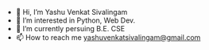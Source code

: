 - 👋 Hi, I’m Yashu Venkat Sivalingam
- 👀 I’m interested in Python, Web Dev.
- 🌱 I’m currently persuing B.E. CSE 
- 📫 How to reach me yashuvenkatsivalingam@gmail.com

<!---
YashuVenkat-19/YashuVenkat-19 is a ✨ special ✨ repository because its `README.md` (this file) appears on your GitHub profile.
You can click the Preview link to take a look at your changes.
--->
